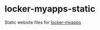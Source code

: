 # locker-myapps-static

Static website files for [locker-myapps](https://github.com/yaroslaff/locker-myapps)
